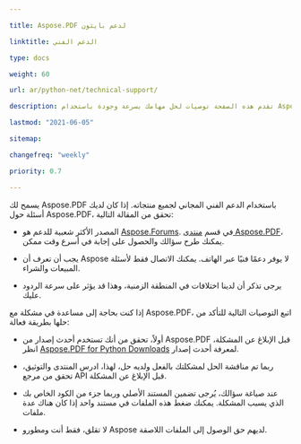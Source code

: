 ```yaml
---

title: Aspose.PDF لدعم بايثون

linktitle: الدعم الفني

type: docs

weight: 60

url: ar/python-net/technical-support/

description: تقدم هذه الصفحة توصيات لحل مهامك بسرعة وجودة باستخدام Aspose.PDF لبايثون.

lastmod: "2021-06-05"

sitemap:

changefreq: "weekly"

priority: 0.7

---
```


يسمح لك Aspose.PDF باستخدام الدعم الفني المجاني لجميع منتجاته. إذا كان لديك أسئلة حول Aspose.PDF، تحقق من المقالة التالية:

- المصدر الأكثر شعبية للدعم هو [Aspose.Forums](https://forum.aspose.com/). في قسم [منتدى Aspose.PDF](https://forum.aspose.com/c/pdf/10)، يمكنك طرح سؤالك والحصول على إجابة في أسرع وقت ممكن.

- يجب أن تعرف أن Aspose لا يوفر دعمًا فنيًا عبر الهاتف. يمكنك الاتصال فقط لأسئلة المبيعات والشراء.

- يرجى تذكر أن لدينا اختلافات في المنطقة الزمنية، وهذا قد يؤثر على سرعة الردود عليك.

إذا كنت بحاجة إلى مساعدة في مشكلة مع Aspose.PDF، اتبع التوصيات التالية للتأكد من حلها بطريقة فعالة:

- أولاً، تحقق من أنك تستخدم أحدث إصدار من Aspose.PDF قبل الإبلاغ عن المشكلة، انظر [Aspose.PDF for Python Downloads](https://pypi.org/project/aspose-pdf/) لمعرفة أحدث إصدار.

- ربما تم مناقشة الحل لمشكلتك بالفعل ولديه حل، لهذا، ادرس المنتدى والتوثيق، تحقق من مرجع API قبل الإبلاغ عن المشكلة.

- عند صياغة سؤالك، يُرجى تضمين المستند الأصلي وربما جزء من الكود الخاص بك الذي يسبب المشكلة. يمكنك ضغط هذه الملفات في مستند واحد إذا كان هناك عدة ملفات.

- لا تقلق، فقط أنت ومطورو Aspose لديهم حق الوصول إلى الملفات اللاصقة.